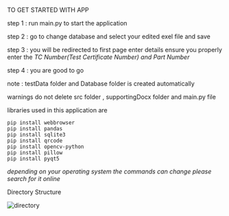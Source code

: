 TO GET STARTED WITH APP

step 1 : run main.py to start the application

step 2 : go to change database and select your edited exel file and save

step 3 : you will be redirected to first page enter details ensure you properly enter the *TC Number(Test Certificate Number) and Part Number*

step 4 : you are good to go 

note   : testData folder and Database folder is created automatically 

warnings do not delete src folder , supportingDocx folder and main.py file


libraries used in this application are 

    pip install webbrowser
    pip install pandas
    pip install sqlite3
    pip install qrcode
    pip install opencv-python
    pip install pillow
    pip install pyqt5

*depending on your operating system the commands can change please search for it online*

Directory Structure 

![directory](https://github.com/adityakhode/MPUTESTKITUI/assets/113977001/258e708d-2368-41db-b26f-5de544325aee)

